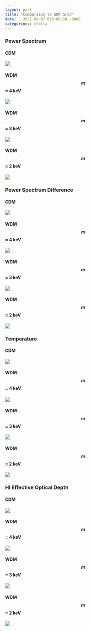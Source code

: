 ```yaml
---
layout: post
title: "Comparison to WDM Grid"
date:   2021-09-07 010:00:24 -0800
categorines: cholla
---
```




### Power Spectrum


#### CDM
<img src="{{ site.url }}assets/images/flux_ps_boera.png"> 

#### WDM $$m$$ = 4 keV
<img src="{{ site.url }}assets/images/flux_ps_mwdm4.png"> 

#### WDM $$m$$ = 3 keV
<img src="{{ site.url }}assets/images/flux_ps_mwdm3.png"> 

#### WDM $$m$$ = 2 keV 
<img src="{{ site.url }}assets/images/flux_ps_wdm_2.0.png"> 


### Power Spectrum Difference



#### CDM
<img src="{{ site.url }}assets/images/flux_ps_difference_boera.png"> 

#### WDM $$m$$ = 4 keV
<img src="{{ site.url }}assets/images/flux_ps_difference_mwdm4.png">

#### WDM $$m$$ = 3 keV
<img src="{{ site.url }}assets/images/flux_ps_difference_mwdm3.png"> 

#### WDM $$m$$ = 2 keV 
<img src="{{ site.url }}assets/images/flux_ps_difference_mwdm2.png"> 



### Temperature


#### CDM
<img src="{{ site.url }}assets/images/fig_T0_fit_to_boera.png"> 

#### WDM $$m$$ = 4 keV
<img src="{{ site.url }}assets/images/fig_T0_fit_to_boera_mwdm4.png"> 

#### WDM $$m$$ = 3 keV
<img src="{{ site.url }}assets/images/fig_T0_fit_to_boera_mwdm3.png"> 

#### WDM $$m$$ = 2 keV 
<img src="{{ site.url }}assets/images/fig_T0_fit_to_boera_mwdm2.png"> 






### HI Effective Optical Depth


#### CDM
<img src="{{ site.url }}assets/images/fig_tau_HI_fit_to_boera.png">

#### WDM $$m$$ = 4 keV
<img src="{{ site.url }}assets/images/fig_tau_HI_fit_to_boera_mwdm4.png">

#### WDM $$m$$ = 3 keV
<img src="{{ site.url }}assets/images/fig_tau_HI_fit_to_boera_mwdm3.png"> 

#### WDM $$m$$ = 2 keV 
<img src="{{ site.url }}assets/images/fig_tau_HI_fit_to_boera_wdm_2.0.png"> 

